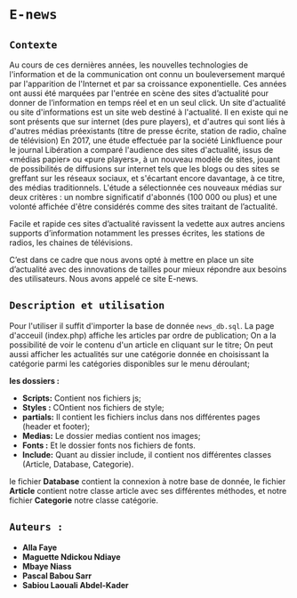 # `E-news`

## `Contexte`
Au cours de ces dernières années, les nouvelles technologies de l'information et de la communication ont connu un bouleversement marqué par l'apparition de l'Internet et par sa croissance exponentielle.
Ces années ont aussi été marquées par l'entrée en scène des sites d’actualité pour donner de l’information en temps réel et en un seul click.
Un site d'actualité ou site d'informations est un site web destiné à l'actualité. Il en existe qui ne sont présents que sur internet (des pure players), et d'autres qui sont liés à d'autres médias préexistants (titre de presse écrite, station de radio, chaîne de télévision)
En 2017, une étude effectuée par la société Linkfluence pour le journal Libération a comparé l'audience des sites d'actualité, issus de «médias papier» ou «pure players», à un nouveau modèle de sites, jouant de possibilités de diffusions sur internet tels que les blogs ou des sites se greffant sur les réseaux sociaux, et s'écartant encore davantage, à ce titre, des médias traditionnels. L'étude a sélectionnée ces nouveaux médias sur deux critères : un nombre significatif d'abonnés (100 000 ou plus) et une volonté affichée d'être considérés comme des sites traitant de l’actualité.

Facile et rapide ces sites d’actualité ravissent la vedette aux autres anciens supports d’information notamment les presses écrites, les stations de radios, les chaines de télévisions.

C’est dans ce cadre que nous avons opté à mettre en place un site d’actualité avec des innovations de tailles pour mieux répondre aux besoins des utilisateurs. Nous avons appelé ce site E-news.


## `Description et utilisation`

Pour l'utiliser il suffit d'importer la base de donnée `news_db.sql`.
La page d'acceuil (index.php) affiche les articles par ordre de publication;
On a la possibilité de voir le contenu d'un article en cliquant sur le titre;
On peut aussi afficher les actualités sur une catégorie donnée en choisissant la catégorie parmi les catégories disponibles sur le menu déroulant;

**les dossiers :**
* **Scripts:** Contient nos fichiers js;
* **Styles :** COntient nos fichiers de style;
* **partials:** Il contient les fichiers inclus dans nos différentes pages (header et footer);
* **Medias:** Le dossier medias contient nos images;
 * **Fonts :** Et le dossier fonts nos fichiers de fonts.
* **Include:** Quant au dissier include, il contient nos différentes classes (Article, Database, Categorie).

le fichier **Database** contient la connexion à notre base de donnée, le fichier **Article** contient notre classe article avec ses différentes méthodes, et notre fichier **Categorie** notre classe catégorie.

## `Auteurs :`

* **Alla Faye**
* **Maguette Ndickou Ndiaye**
* **Mbaye Niass**
* **Pascal Babou Sarr**
* **Sabiou Laouali Abdel-Kader**

